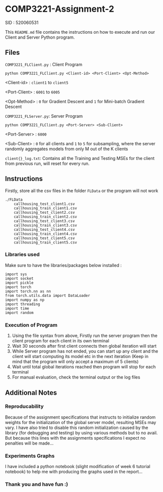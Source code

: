 # COMP3221-Assignment-2
SID : 520060531

This `README.md` file contains the instructions on how to execute and run our Client and Server Python program.

## Files

`COMP3221_FLClient.py` : Client Program

    python COMP3221_FLClient.py <Client-id> <Port-Client> <Opt-Method>
\<Client-id> : `client1` to `client5`

\<Port-Client> : `6001` to `6005`

\<Opt-Method> : `0` for Gradient Descent and `1` for Mini-batch Gradient Descent

`COMP3221_FLServer.py`: Server Program

    python COMP3221_FLClient.py <Port-Server> <Sub-Client>
\<Port-Server> : `6000`

\<Sub-Client> : `0` for all clients and `1` to `5` for subsampling, where the server randomly aggregates models from only M out of the K clients

`client{}_log.txt`:  Contains all the Training and Testing MSEs for the client from previous run, will reset for every run.


## Instructions
Firstly, store all the csv files in the folder `FLData` or the program will not work

    ./FLData
        callhousing_test_client1.csv
        callhousing_train_client1.csv
        callhousing_test_client2.csv
        callhousing_train_client2.csv
        callhousing_test_client3.csv
        callhousing_train_client3.csv
        callhousing_test_client4.csv
        callhousing_train_client4.csv
        callhousing_test_client5.csv
        callhousing_train_client5.csv

### Libraries used

Make sure to have the libraries/packages below installed :

    import sys
    import socket
    import pickle
    import torch
    import torch.nn as nn
    from torch.utils.data import DataLoader
    import numpy as np
    import threading
    import time
    import random

### Execution of Program

1. Using the file syntax from above, Firstly run the server program then the client program for each client in its own terminal
2. Wait 30 seconds after first client connects then global iteration will start
3. While Server program has not ended, you can start up any client and the client will start computing its model etc in the next iteration (Keep in mind that the program will only accept a maximum of 5 clients)
4. Wait until total global iterations reached then program will stop for each terminal
5. For manual evaluation, check the terminal output or the log files

## Additional Notes

### Reproducability

Because of the assignment specifications that instructs to initialize random weights for the initialization of the global server model, resulting MSEs may vary. I have also tried to disable this random initialization caused by the library (for debugging and testing) by using various methods but to no avail. But because this lines with the assignments specifications I expect no penalties will be made...

### Experiments Graphs

I have included a python notebook (slight modification of week 6 tutorial notebook) to help me with producing the graphs used in the report...

### Thank you and have fun :)
